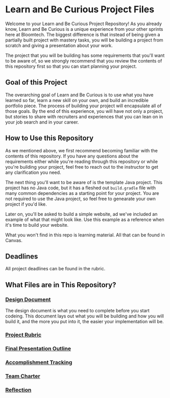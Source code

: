 # Learn and Be Curious Project Files

Welcome to your Learn and Be Curious Project Repository! As you already know, Learn and Be Curious is a unique experience from your other sprints here at Bloomtech. The biggest difference is that instead of being given a partially built project with mastery tasks, you will be building a project from scratch and giving a presentation about your work. 

The project that you will be building has some requirements that you'll want to be aware of, so we strongly recommend that you review the contents of this repository first so that you can start planning your project. 

## Goal of this Project

The overarching goal of Learn and Be Curious is to use what you have learned so far, learn a new skill on your own, and build an incredible portfolio piece. The process of building your project will encapsulate all of those goals. By the end of this experience, you will have not only a project, but stories to share with recruiters and experiences that you can lean on in your job search and in your career. 
  
## How to Use this Repository

As we mentioned above, we first recommend becoming familiar with the contents of this repository. If you have any questions about the requirements either while you're reading through this repository or while you're building your project, feel free to reach out to the instructor to get any clarification you need. 

The next thing you'll want to be aware of is the template Java project. This project has no Java code, but it has a fleshed out `build.gradle` file with many common dependencies as a starting point for your project. You are not required to use the Java project, so feel free to genearate your own project if you'd like.

Later on, you'll be asked to build a simple website, ad we've included an example of what that might look like. Use this example as a reference when it's time to build your website.

What you won't find in this repo is learning material. All that can be found in Canvas.

## Deadlines

All project deadlines can be found in the rubric.
  
## What Files are in This Repository?

### [Design Document](project_documents/design_document.md)

The design document is what you need to complete before you start codeing. This document lays out what you will be building and how you will build it, and the more you put into it, the easier your implementation will be. 

### [Project Rubric](project_documents/rubric.md)

### [Final Presentation Outline](project_documents/final_presentation_outline.pdf)

### [Accomplishment Tracking](project_documents/accomplishment_tracking_template.md)

### [Team Charter](project_documents/team_charter.md)

### [Reflection](project_documents/reflection.md)


